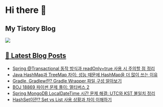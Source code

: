 # Hi there 👋

## My Tistory Blog

<p>
    <a href="https://kylo8.tistory.com"><img src="https://img.shields.io/badge/Tistory-000000?style=flat-square&logo=Tistory&logoColor=white"/>
</p>

## 📕 Latest Blog Posts

<ul><li><a href='https://kylo8.tistory.com/entry/Spring-Transactional-%EB%8F%99%EC%9E%91-%EB%B0%A9%EC%8B%9D%EA%B3%BC-readOnlytrue-%EC%82%AC%EC%9A%A9-%EC%8B%9C-%EC%A3%BC%EC%9D%98%ED%95%A0-%EC%A0%90-%EC%A0%95%EB%A6%AC' target='_blank'>Spring @Transactional 동작 방식과 readOnly=true 사용 시 주의할 점 정리</a></li><li><a href='https://kylo8.tistory.com/entry/Java-HashMap%EA%B3%BC-TreeMap-%EC%B0%A8%EC%9D%B4-%EC%84%B1%EB%8A%A5-%EB%95%8C%EB%AC%B8%EC%97%90-HashMap%EC%9D%84-%EB%8D%94-%EB%A7%8E%EC%9D%B4-%EC%93%B0%EB%8A%94-%EC%9D%B4%EC%9C%A0' target='_blank'>Java HashMap과 TreeMap 차이: 성능 때문에 HashMap을 더 많이 쓰는 이유</a></li><li><a href='https://kylo8.tistory.com/entry/Gradle-Gradlew%EB%9E%80-Gradle-Wrapper-%ED%8C%8C%EC%9D%BC-%EA%B5%AC%EC%84%B1-%EC%95%8C%EC%95%84%EB%B3%B4%EA%B8%B0' target='_blank'>Gradle, Gradlew란? Gradle Wrapper 파일 구성 알아보기</a></li><li><a href='https://kylo8.tistory.com/entry/BOJ-18869-%ED%8C%8C%EC%9D%B4%EC%8D%AC-%EB%AC%B8%EC%A0%9C-%ED%92%80%EC%9D%B4-%EB%A9%80%ED%8B%B0%EB%B2%84%EC%8A%A4-2' target='_blank'>BOJ 18869 파이썬 문제 풀이: 멀티버스 2</a></li><li><a href='https://kylo8.tistory.com/entry/Spring-MongoDB-LocalDateTime-%EC%8B%9C%EA%B0%84-%EB%AC%B8%EC%A0%9C-%ED%95%B4%EA%B2%B0-UTC%EC%99%80-KST-%EB%B6%88%EC%9D%BC%EC%B9%98-%EC%A0%95%EB%A6%AC' target='_blank'>Spring MongoDB LocalDateTime 시간 문제 해결: UTC와 KST 불일치 정리</a></li><li><a href='https://kylo8.tistory.com/entry/HashSet%EC%9D%B4%EB%9E%80-Set-vs-List-%EC%82%AC%EC%9A%A9-%EC%83%81%ED%99%A9%EA%B3%BC-%EC%B0%A8%EC%9D%B4-%EC%9D%B4%ED%95%B4%ED%95%98%EA%B8%B0' target='_blank'>HashSet이란? Set vs List 사용 상황과 차이 이해하기</a></li></ul>